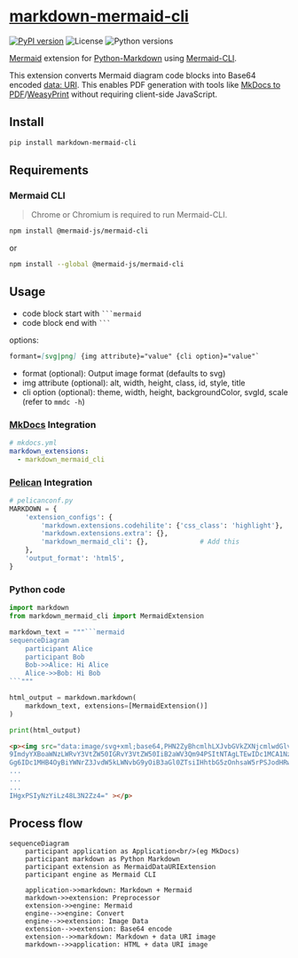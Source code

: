 # [markdown-mermaid-cli](https://hkato.github.io/markdown-mermaid-cli/)

[![PyPI version](https://img.shields.io/pypi/v/markdown-mermaid-cli)](https://pypi.org/project/markdown-mermaid-cli/)
![License](https://img.shields.io/pypi/l/markdown-mermaid-cli)
![Python versions](https://img.shields.io/pypi/pyversions/markdown-mermaid-cli)

[Mermaid][mermaid] extension for [Python-Markdown][python-markdown] using [Mermaid-CLI][mermaid-cli].

This extension converts Mermaid diagram code blocks into Base64 encoded [data: URI][data-uri].
This enables PDF generation with tools like [MkDocs to PDF][mkdocs-to-pdf]/[WeasyPrint][wasyprint]
without requiring client-side JavaScript.

## Install

```sh
pip install markdown-mermaid-cli
```

## Requirements

### Mermaid CLI

> Chrome or Chromium is required to run Mermaid-CLI.

```sh
npm install @mermaid-js/mermaid-cli
```

or

```sh
npm install --global @mermaid-js/mermaid-cli
```

## Usage

- code block start with <code>```mermaid</code>
- code block end with <code>```</code>

options:

```markdown
formant=[svg|png] {img attribute}="value" {cli option}="value"`
```

- format (optional): Output image format (defaults to svg)
- img attribute (optional): alt, width, height, class, id, style, title
- cli option (optional): theme, width, height, backgroundColor, svgId, scale (refer to `mmdc -h`)

### [MkDocs][mkdocs] Integration

```yaml
# mkdocs.yml
markdown_extensions:
  - markdown_mermaid_cli
```

### [Pelican][pelican] Integration

```py
# pelicanconf.py
MARKDOWN = {
    'extension_configs': {
        'markdown.extensions.codehilite': {'css_class': 'highlight'},
        'markdown.extensions.extra': {},
        'markdown_mermaid_cli': {},             # Add this
    },
    'output_format': 'html5',
}
```

### Python code

````python
import markdown
from markdown_mermaid_cli import MermaidExtension

markdown_text = """```mermaid
sequenceDiagram
    participant Alice
    participant Bob
    Bob->>Alice: Hi Alice
    Alice->>Bob: Hi Bob
```"""

html_output = markdown.markdown(
    markdown_text, extensions=[MermaidExtension()]
)

print(html_output)
````

```html
<p><img src="data:image/svg+xml;base64,PHN2ZyBhcmlhLXJvbGVkZXNjcmlwdGlvbj0ic2VxdWVuY2UiIHJvbGU
9ImdyYXBoaWNzLWRvY3VtZW50IGRvY3VtZW50IiB2aWV3Qm94PSItNTAgLTEwIDc1MCA1NzQiIHN0eWxlPSJtYXgtd2lkd
Gg6IDc1MHB4OyBiYWNrZ3JvdW5kLWNvbG9yOiB3aGl0ZTsiIHhtbG5zOnhsaW5rPSJodHRwOi8vd3d3LnczLm9yZy8xOTk
...
...
...
IHgxPSIyNzYiLz48L3N2Zz4=" ></p>
```

## Process flow

```mermaid
sequenceDiagram
    participant application as Application<br/>(eg MkDocs)
    participant markdown as Python Markdown
    participant extension as MermaidDataURIExtension
    participant engine as Mermaid CLI

    application->>markdown: Markdown + Mermaid
    markdown->>extension: Preprocessor
    extension->>engine: Mermaid
    engine-->>engine: Convert
    engine-->>extension: Image Data
    extension-->>extension: Base64 encode
    extension-->>markdown: Markdown + data URI image
    markdown-->>application: HTML + data URI image
```

[mermaid]: https://mermaid.js.org/
[python-markdown]: https://python-markdown.github.io/
[mermaid-cli]: https://github.com/mermaid-js/mermaid-cli
[data-uri]: https://developer.mozilla.org/en-US/docs/Web/URI/Reference/Schemes/data
[mkdocs-to-pdf]: https://mkdocs-to-pdf.readthedocs.io/
[wasyprint]: https://weasyprint.org/
[mkdocs]: https://www.mkdocs.org/
[pelican]: https://getpelican.com/
